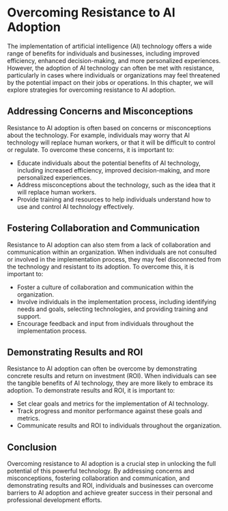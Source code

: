 Overcoming Resistance to AI Adoption
==============================================================================

The implementation of artificial intelligence (AI) technology offers a wide range of benefits for individuals and businesses, including improved efficiency, enhanced decision-making, and more personalized experiences. However, the adoption of AI technology can often be met with resistance, particularly in cases where individuals or organizations may feel threatened by the potential impact on their jobs or operations. In this chapter, we will explore strategies for overcoming resistance to AI adoption.

Addressing Concerns and Misconceptions
--------------------------------------

Resistance to AI adoption is often based on concerns or misconceptions about the technology. For example, individuals may worry that AI technology will replace human workers, or that it will be difficult to control or regulate. To overcome these concerns, it is important to:

* Educate individuals about the potential benefits of AI technology, including increased efficiency, improved decision-making, and more personalized experiences.
* Address misconceptions about the technology, such as the idea that it will replace human workers.
* Provide training and resources to help individuals understand how to use and control AI technology effectively.

Fostering Collaboration and Communication
-----------------------------------------

Resistance to AI adoption can also stem from a lack of collaboration and communication within an organization. When individuals are not consulted or involved in the implementation process, they may feel disconnected from the technology and resistant to its adoption. To overcome this, it is important to:

* Foster a culture of collaboration and communication within the organization.
* Involve individuals in the implementation process, including identifying needs and goals, selecting technologies, and providing training and support.
* Encourage feedback and input from individuals throughout the implementation process.

Demonstrating Results and ROI
-----------------------------

Resistance to AI adoption can often be overcome by demonstrating concrete results and return on investment (ROI). When individuals can see the tangible benefits of AI technology, they are more likely to embrace its adoption. To demonstrate results and ROI, it is important to:

* Set clear goals and metrics for the implementation of AI technology.
* Track progress and monitor performance against these goals and metrics.
* Communicate results and ROI to individuals throughout the organization.

Conclusion
----------

Overcoming resistance to AI adoption is a crucial step in unlocking the full potential of this powerful technology. By addressing concerns and misconceptions, fostering collaboration and communication, and demonstrating results and ROI, individuals and businesses can overcome barriers to AI adoption and achieve greater success in their personal and professional development efforts.
